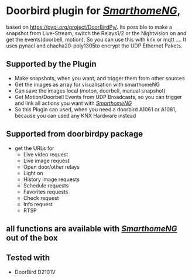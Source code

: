 # Doorbird plugin for *[SmarthomeNG](https://www.smarthomeng.de)*, 
based on https://pypi.org/project/DoorBirdPy/.
Its possible to make a snapshot from Live-Stream, switch the Relays1/2 or the Nightvision on and get the events(doorbell, motion).
So you can use this with knx or mqtt ....
It uses pynacl and chacha20-poly1305to encrypt the UDP Ethernet Pakets.

## Supported by the Plugin
* Make snapshots, when you want, and trigger them from other sources
* Get the images as array for visualisation with smarthomeNG
* Can save the images local (moton, doorbell, manual snapshot) 
* Get Motion/Doorbell Events from UDP Broadcasts, so you can trigger and link all actions you want with *[SmarthomeNG](https://www.smarthomeng.de)*
* So this Plugin can used, when you need a doorbird A1061 or A1081, because you can used any KNX Hardware instead

## Supported from doorbirdpy package
* get the URLs for
  * Live video request
  * Live image request
  * Open door/other relays
  * Light on
  * History image requests
  * Schedule requests
  * Favorites requests
  * Check request
  * Info request
  * RTSP

## all functions are available with *[SmarthomeNG](https://www.smarthomeng.de)* out of the box
## Tested with 
 * DoorBird D2101V